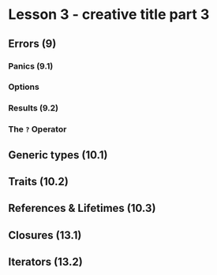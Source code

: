 # Lesson 3 - creative title part 3

## Errors (9)

### Panics (9.1)

### Options

### Results (9.2)

### The `?` Operator

## Generic types (10.1)

## Traits (10.2)

## References & Lifetimes (10.3)

## Closures (13.1)

## Iterators (13.2)
